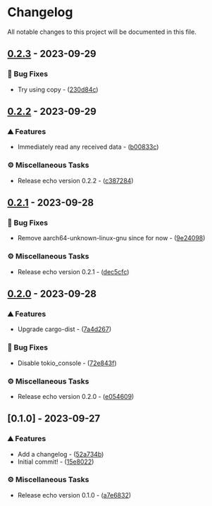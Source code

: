 # Changelog

All notable changes to this project will be documented in this file.

## [0.2.3](https://github.com/orhun/git-cliff/compare/v0.2.2..0.2.3) - 2023-09-29

### 🐛 Bug Fixes

- Try using copy - ([230d84c](https://github.com/orhun/git-cliff/commit/230d84c8b14959d2513230ab2e75f565538292aa))

## [0.2.2](https://github.com/orhun/git-cliff/compare/v0.2.1..v0.2.2) - 2023-09-29

### ⛰️  Features

- Immediately read any received data - ([b00833c](https://github.com/orhun/git-cliff/commit/b00833ce3d376ae70f9b27f69c7bf47f8544fa34))

### ⚙️ Miscellaneous Tasks

- Release echo version 0.2.2 - ([c387284](https://github.com/orhun/git-cliff/commit/c387284f88a11153357aeeba0db1b6ad35427b82))

## [0.2.1](https://github.com/orhun/git-cliff/compare/v0.2.0..v0.2.1) - 2023-09-28

### 🐛 Bug Fixes

- Remove aarch64-unknown-linux-gnu since for now - ([9e24098](https://github.com/orhun/git-cliff/commit/9e240985eac20cce2e7dd18dba20dde4d5dbbd7b))

### ⚙️ Miscellaneous Tasks

- Release echo version 0.2.1 - ([dec5cfc](https://github.com/orhun/git-cliff/commit/dec5cfc3697a24710c6f884b7cdb28e9fcf5f406))

## [0.2.0](https://github.com/orhun/git-cliff/compare/v0.1.0..v0.2.0) - 2023-09-28

### ⛰️  Features

- Upgrade cargo-dist - ([7a4d267](https://github.com/orhun/git-cliff/commit/7a4d2679be5c873786057498447cd4147c11949c))

### 🐛 Bug Fixes

- Disable tokio_console - ([72e843f](https://github.com/orhun/git-cliff/commit/72e843fac2e1696cf035a8acd89301c06249a209))

### ⚙️ Miscellaneous Tasks

- Release echo version 0.2.0 - ([e054609](https://github.com/orhun/git-cliff/commit/e054609f4075d4112b73434269cc63d455384165))

## [0.1.0] - 2023-09-27

### ⛰️  Features

- Add a changelog - ([52a734b](https://github.com/orhun/git-cliff/commit/52a734b6739386cc27788e8fd143311a500f8be5))
- Initial commit! - ([15e8022](https://github.com/orhun/git-cliff/commit/15e80221f32155ee466df197e1dadac57168bca0))

### ⚙️ Miscellaneous Tasks

- Release echo version 0.1.0 - ([a7e6832](https://github.com/orhun/git-cliff/commit/a7e6832f29fb8ba74df696a3536dc5d64b405a24))

<!-- generated by git-cliff -->
